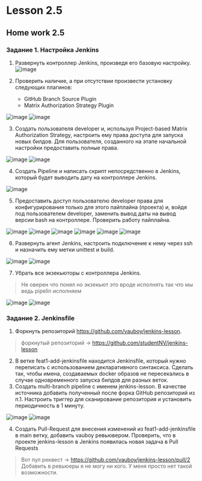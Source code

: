 # Lesson 2.5

## Home work 2.5

### Задание 1. Настройка Jenkins
1. Развернуть контроллер Jenkins, произведя его базовую настройку.
![image](https://user-images.githubusercontent.com/95025513/162426354-938eea60-bc15-4827-8877-39cab306c51e.png)

2. Проверить наличие, а при отсутствии произвести установку следующих плагинов:
    - GitHub Branch Source Plugin
    - Matrix Authorization Strategy Plugin

![image](https://user-images.githubusercontent.com/95025513/162426404-e7e862aa-0931-4551-9c80-50594b8662e8.png)
![image](https://user-images.githubusercontent.com/95025513/162426411-8d2bf1c8-b2d9-4069-9cc8-df0079e444c7.png)

3. Создать пользователя developer и, используя Project-based Matrix Authorization Strategy, настроить ему права доступа для запуска новых билдов. Для пользователя, созданного на этапе начальной настройки предоставить полные права.

![image](https://user-images.githubusercontent.com/95025513/162426460-64755363-161a-491e-b438-4d71b5990000.png)
![image](https://user-images.githubusercontent.com/95025513/162426471-e5d3a88b-f65f-414b-90d4-4909b59d09df.png)

4. Создать Pipeline и напиcать скрипт непосредственно в Jenkins, который будет выводить дату на контроллере Jenkins.

![image](https://user-images.githubusercontent.com/95025513/162426504-8bf0e77d-ebbf-48ce-9ee4-56846eef53b5.png)

5. Предоставить доступ пользователю developer права для конфигурирования только для этого пайплайна (проекта) и, войдя под пользователем developer, заменить вывод даты на вывод версии bash на контроллере. Проверить работу пайплайна.

![image](https://user-images.githubusercontent.com/95025513/162426530-e0b67025-fe96-40ed-b295-f5124cacb51b.png)
![image](https://user-images.githubusercontent.com/95025513/162426547-f318c2a8-5191-456e-bbaa-de8ab83ae669.png)
![image](https://user-images.githubusercontent.com/95025513/162426557-dde78da0-a325-4f08-ab0a-e9a6418c4a53.png)
![image](https://user-images.githubusercontent.com/95025513/162426567-de817610-b0fa-4826-b323-e18ab770ac06.png)
![image](https://user-images.githubusercontent.com/95025513/162426576-61c53b4e-ca5e-417b-8f3b-cda638083cd6.png)
![image](https://user-images.githubusercontent.com/95025513/162426582-99ee102c-6601-4a8f-8262-b45657e9ffca.png)


6. Развернуть агент Jenkins, настроить подключение к нему через ssh и назначить ему метки unittest и build.

![image](https://user-images.githubusercontent.com/95025513/162426637-4d22c045-8567-464d-b91f-c56a8beb13b4.png)
![image](https://user-images.githubusercontent.com/95025513/162426652-e5ee69ed-736c-479e-8739-21dcb43cbcd2.png)

7. Убрать все экзекьюторы с контроллера Jenkins.
> Не оверен что понял но экзекьют это вроде исполнять так что мы ведь pipelin исполняем

![image](https://user-images.githubusercontent.com/95025513/162426741-7c18ae67-6ee0-43aa-9803-5be0ccbfc10a.png)
![image](https://user-images.githubusercontent.com/95025513/162426758-88790e7f-dbaf-493e-9c7a-be9bffd02b52.png)


### Задание 2. Jenkinsfile
1. Форкнуть репозиторий https://github.com/vauboy/jenkins-lesson.
> форкнутый репозиторий -> https://github.com/studentNV/jenkins-lesson
2. В ветке feat1-add-jenkinsfile находится Jenkinsfile, который нужно переписать с использованием декларативного синтаксиса. Сделать так, чтобы имена, создаваемых docker образов не пересекались в случае одновременного запуска билдов для разных веток.
3. Создать multi-branch pipeline с именем jenkins-lesson. В качестве источника добавить полученный после форка GitHub репозиторий из п.1. Настроить триггер для сканирование репозитория и установить периодичность в 1 минуту.

![image](https://user-images.githubusercontent.com/95025513/162427036-f80e09ae-b61a-4e13-a8f1-aab609726bc3.png)
![image](https://user-images.githubusercontent.com/95025513/162427048-4d1549a7-54fb-453b-8220-3e457dae41c0.png)

4. Создать Pull-Request для внесения изменений из feat1-add-jenkinsfile в main ветку, добавить vauboy ревьювером. Проверить, что в проекте jenkins-lesson в Jenkins появилась новая задача в Pull Requests
> Вот пул реквест -> https://github.com/vauboy/jenkins-lesson/pull/2
> Добавить в ревьюеры я не могу ни кого. У меня просто нет такой возможности.
